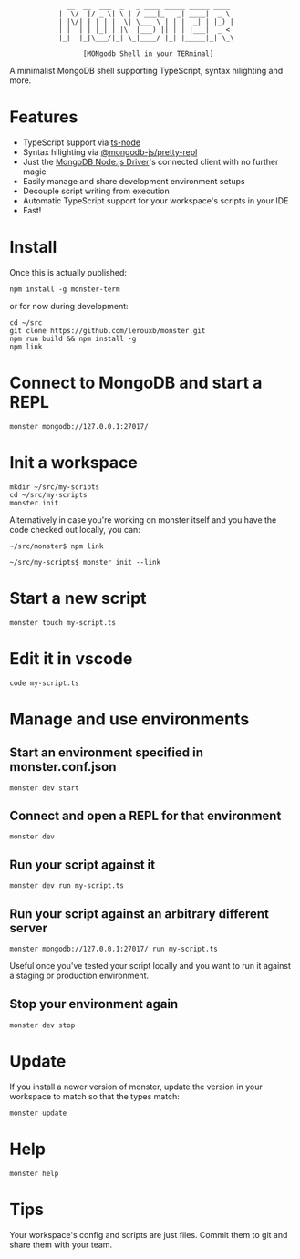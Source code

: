                   __  __  ___  _   _ ____ _____ _____ ____
                |  \/  |/ _ \| \ | / ___|_   _| ____|  _ \
                | |\/| | | | |  \| \___ \ | | |  _| | |_) |
                | |  | | |_| | |\  |___) || | | |___|  _ <
                |_|  |_|\___/|_| \_|____/ |_| |_____|_| \_\

                      [MONgodb Shell in your TERminal]

A minimalist MongoDB shell supporting TypeScript, syntax hilighting and more.

Features
========

* TypeScript support via [ts-node](https://github.com/TypeStrong/ts-node)
* Syntax hilighting via [@mongodb-js/pretty-repl](https://github.com/mongodb-js/pretty-repl)
* Just the [MongoDB Node.js Driver](https://github.com/mongodb/node-mongodb-native)'s connected client with no further magic
* Easily manage and share development environment setups
* Decouple script writing from execution
* Automatic TypeScript support for your workspace's scripts in your IDE
* Fast!

Install
=======

Once this is actually published:

```
npm install -g monster-term
```

or for now during development:

```
cd ~/src
git clone https://github.com/lerouxb/monster.git
npm run build && npm install -g
npm link
```

Connect to MongoDB and start a REPL
===================================

```
monster mongodb://127.0.0.1:27017/
```

Init a workspace
================

```
mkdir ~/src/my-scripts
cd ~/src/my-scripts
monster init
```

Alternatively in case you're working on monster itself and you have the code
checked out locally, you can:

```
~/src/monster$ npm link
```

```
~/src/my-scripts$ monster init --link
```

Start a new script
==================

```
monster touch my-script.ts
```

Edit it in vscode
=================

```
code my-script.ts
```

Manage and use environments
===========================

## Start an environment specified in monster.conf.json

```
monster dev start
```

## Connect and open a REPL for that environment

```
monster dev
```

## Run your script against it

```
monster dev run my-script.ts
```

## Run your script against an arbitrary different server

```
monster mongodb://127.0.0.1:27017/ run my-script.ts
```

Useful once you've tested your script locally and you want to run it against a
staging or production environment.

## Stop your environment again


```
monster dev stop
```

Update
======

If you install a newer version of monster, update the version in your workspace to match so that the types match:

```
monster update
```

Help
====

```
monster help
```

Tips
====

Your workspace's config and scripts are just files. Commit them to git and share them with your team.